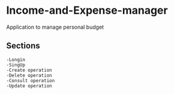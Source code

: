 # Income-and-Expense-manager

Application to manage personal budget

## Sections
    -Longin
    -SingUp
    -Create operation
    -Delete operation 
    -Consult operation
    -Update operation
    
